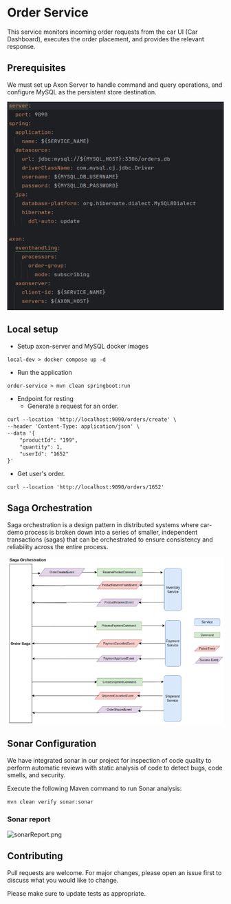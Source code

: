 # Order Service
This service monitors incoming order requests from the car UI (Car Dashboard), executes the order placement, and provides the relevant response.

## Prerequisites
We must set up Axon Server to handle command and query operations, and configure MySQL as the persistent store destination.

![order-config.png](..%2Fdocumentation%2Forder-config.png)

## Local setup

- Setup axon-server and MySQL docker images
```
local-dev > docker compose up -d
```
- Run the application
```
order-service > mvn clean springboot:run 
```
- Endpoint for resting
  - Generate a request for an order.
```arm
curl --location 'http://localhost:9090/orders/create' \
--header 'Content-Type: application/json' \
--data '{
    "productId": "199",
    "quantity": 1,
    "userId": "1652"
}'
```
  - Get user's order.
```
curl --location 'http://localhost:9090/orders/1652'
```

## Saga Orchestration
Saga orchestration is a design pattern in distributed systems where car-demo process is broken down into a series of smaller, independent transactions (sagas) that can be orchestrated to ensure consistency and reliability across the entire process.

![saga.png](..%2Fdocumentation%2Fsaga.png)

## Sonar Configuration

We have integrated sonar in our project for inspection of code quality to perform automatic reviews with static analysis of code to detect bugs, code smells, and security.

Execute the following Maven command to run Sonar analysis:
```dtd
mvn clean verify sonar:sonar
```
### Sonar report
![sonarReport.png](https://i.postimg.cc/vTbtqTW6/Screenshot-from-2024-01-25-14-12-20.png)

## Contributing

Pull requests are welcome. For major changes, please open an issue first to discuss what you would like to change.

Please make sure to update tests as appropriate.
